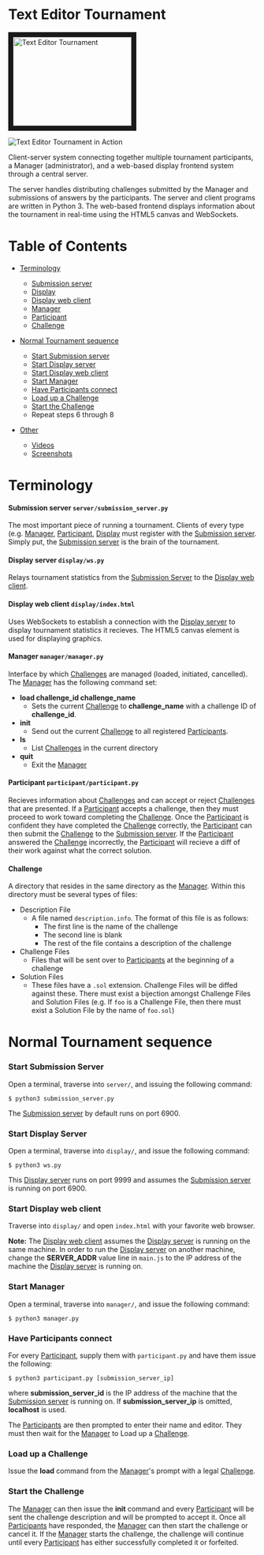 Text Editor Tournament
=======================

<a href="http://www.youtube.com/watch?feature=player_embedded&v=7cm5bPccSeg" target="_blank">
  <img src="http://img.youtube.com/vi/7cm5bPccSeg/0.jpg" alt="Text Editor Tournament" width="240" height="180" border="10" />
</a>

![Text Editor Tournament in Action](https://raw.github.com/ebanner/text-editing-tournament/master/screenshot/TET.png "Screenshot")

Client-server system connecting together multiple tournament participants, a
Manager (administrator), and a web-based display frontend system through a
central server.

The server handles distributing challenges submitted by the Manager and
submissions of answers by the participants. The server and client programs are
written in Python 3. The web-based frontend displays information about the
tournament in real-time using the HTML5 canvas and WebSockets.

Table of Contents
=================

* [Terminology](#terminology)
    * [Submission server](#submission-server-serversubmission_serverpy)
    * [Display](#display-server-displaywspy)
    * [Display web client](#display-web-client-displayindexhtml)
    * [Manager](#manager-managermanagerpy)
    * [Participant](#participant-participantparticipantpy)
    * [Challenge](#challenge)

* [Normal Tournament sequence](#normal-tournament-sequence)
    * [Start Submission server](#start-submission-server)
    * [Start Display server](#start-display-server)
    * [Start Display web client](#start-display-web-client)
    * [Start Manager](#start-manager)
    * [Have Participants connect](#have-participants-connect)
    * [Load up a Challenge](#load-up-a-challenge)
    * [Start the Challenge](#start-the-challenge)
    * Repeat steps 6 through 8

* [Other](#other)
    * [Videos](#video)
    * [Screenshots](#screenshots)


Terminology
===========

#### Submission server `server/submission_server.py`

The most important piece of running a tournament. Clients of every type (e.g.
[Manager](#manager-managermanagerpy),
[Participant](#participant-participantparticipantpy),
[Display](#display-server-displaywspy) must register with the [Submission
server](#submission-server-serversubmission_serverpy). Simply put, the
[Submission server](#submission-server-serversubmission_serverpy) is the brain
of the tournament.

#### Display server `display/ws.py`

Relays tournament statistics from the [Submission
Server](#submission-server-serversubmission_serverpy) to the [Display web
client](#display-web-client-displayindexhtml).

#### Display web client `display/index.html` 

Uses WebSockets to establish a connection with the [Display
server](#display-server-displaywspy) to display tournament statistics it
recieves. The HTML5 canvas element is used for displaying graphics.

#### Manager `manager/manager.py` 

Interface by which [Challenges](#challenge) are managed (loaded, initiated,
cancelled). The [Manager](#manager-managermanagerpy) has the following command
set:

* **load challenge_id challenge_name**
    * Sets the current [Challenge](#challenge) to **challenge_name** with a
      challenge ID of **challenge_id**.
* **init**
    * Send out the current [Challenge](#challenge) to all registered
      [Participants](#participant-participantparticipantpy).
* **ls**
    * List [Challenges](#challenge) in the current directory
* **quit**
    * Exit the [Manager](#manager-managermanagerpy)

#### Participant `participant/participant.py`

Recieves information about [Challenges](#challenge) and can accept or reject
[Challenges](#challenge) that are presented. If a
[Participant](#participant-participantparticipantpy) accepts a challenge, then
they must proceed to work toward completing the [Challenge](#challenge). Once
the [Participant](#participant-participantparticipantpy) is confident they have
completed the [Challenge](#challenge) correctly, the
[Participant](#participant-participantparticipantpy) can then submit the
[Challenge](#challenge) to the [Submission
server](#submission-server-serversubmission_serverpy). If the
[Participant](#participant-participantparticipantpy) answered the
[Challenge](#challenge) incorrectly, the
[Participant](#participant-participantparticipantpy) will recieve a diff of
their work against what the correct solution.

#### Challenge

A directory that resides in the same directory as the
[Manager](#manager-managermanagerpy). Within this directory must be several
types of files:

* Description File
    * A file named `description.info`. The format of this file is as follows:
        * The first line is the name of the challenge
        * The second line is blank
        * The rest of the file contains a description of the challenge
* Challenge Files
    * Files that will be sent over to
      [Participants](#participant-participantparticipantpy) at the beginning of
      a challenge
* Solution Files
    * These files have a `.sol` extension. Challenge Files will be diffed
      against these. There must exist a bijection amongst Challenge Files and
      Solution Files (e.g. If `foo` is a Challenge File, then there must exist a
      Solution File by the name of `foo.sol`)


Normal Tournament sequence
==========================

### Start Submission Server

Open a terminal, traverse into `server/`, and issuing the following command:

    $ python3 submission_server.py

The [Submission server](#submission-server-serversubmission_serverpy) by default
runs on port 6900.

### Start Display Server

Open a terminal, traverse into `display/`, and issue the following command:

    $ python3 ws.py

This [Display server](#display-server-displaywspy) runs on port 9999 and
assumes the [Submission server](#submission-server-serversubmission_serverpy) is
running on port 6900.

### Start Display web client

Traverse into `display/` and open `index.html` with your favorite web browser.

**Note:** The [Display web client](#display-web-client-displayindexhtml) assumes
the [Display server](#display-server-displaywspy) is running on the same
machine. In order to run the [Display server](#display-server-displaywspy) on
another machine, change the **SERVER_ADDR** value line in `main.js` to the IP
address of the machine the [Display server](#display-server-displaywspy) is
running on.

### Start Manager

Open a terminal, traverse into `manager/`, and issue the following command:

    $ python3 manager.py

### Have Participants connect

For every [Participant](#participant-participantparticipantpy), supply them with
`participant.py` and have them issue the following:

    $ python3 participant.py [submission_server_ip]

where **submission_server_id** is the IP address of the machine that the
[Submission server](#submission-server-serversubmission_serverpy) is running on.
If **submission_server_ip** is omitted, **localhost** is used.

The [Participants](#participant-participantparticipantpy) are then prompted to
enter their name and editor. They must then wait for the
[Manager](#manager-managermanagerpy) to Load up a [Challenge](#challenge).

### Load up a Challenge

Issue the **load** command from the [Manager](#manager-managermanagerpy)'s
prompt with a legal [Challenge](#challenge).

### Start the Challenge

The [Manager](#manager-managermanagerpy) can then issue the **init** command and
every [Participant](#participant-participantparticipantpy) will be sent the
challenge description and will be prompted to accept it. Once all
[Participants](#participant-participantparticipantpy) have responded, the
[Manager](#manager-managermanagerpy) can then start the challenge or cancel it.
If the [Manager](#manager-managermanagerpy) starts the challenge, the challenge
will continue until every [Participant](#participant-participantparticipantpy)
has either successfully completed it or forfeited.
